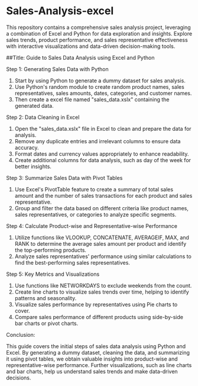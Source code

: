 # Sales-Analysis-excel
This repository contains a comprehensive sales analysis project, leveraging a combination of Excel and Python for data exploration and insights. Explore sales trends, product performance, and sales representative effectiveness with interactive visualizations and data-driven decision-making tools.


##Title: Guide to Sales Data Analysis using Excel and Python

Step 1: Generating Sales Data with Python

1. Start by using Python to generate a dummy dataset for sales analysis.
2. Use Python's random module to create random product names, sales representatives, sales amounts, dates, categories, and customer names.
3. Then create a excel file named "sales_data.xslx" containing the generated data.

Step 2: Data Cleaning in Excel

1. Open the "sales_data.xslx" file in Excel to clean and prepare the data for analysis.
2. Remove any duplicate entries and irrelevant columns to ensure data accuracy.
3. Format dates and currency values appropriately to enhance readability.
4. Create additional columns for data analysis, such as day of the week for better insights.

Step 3: Summarize Sales Data with Pivot Tables

1. Use Excel's PivotTable feature to create a summary of total sales amount and the number of sales transactions for each product and sales representative.
2. Group and filter the data based on different criteria like product names, sales representatives, or categories to analyze specific segments.

Step 4: Calculate Product-wise and Representative-wise Performance

1. Utilize functions like VLOOKUP, CONCATENATE, AVERAGEIF, MAX, and RANK to determine the average sales amount per product and identify the top-performing products.
2. Analyze sales representatives' performance using similar calculations to find the best-performing sales representatives.

Step 5: Key Metrics and Visualizations

1. Use functions like NETWORKDAYS to exclude weekends from the count.
2. Create line charts to visualize sales trends over time, helping to identify patterns and seasonality.
3. Visualize sales performance by representatives using Pie charts to cover.
4. Compare sales performance of different products using side-by-side bar charts or pivot charts.

Conclusion:

This guide covers the initial steps of sales data analysis using Python and Excel. By generating a dummy dataset, cleaning the data, and summarizing it using pivot tables, we obtain valuable insights into product-wise and representative-wise performance. Further visualizations, such as line charts and bar charts, help us understand sales trends and make data-driven decisions.
